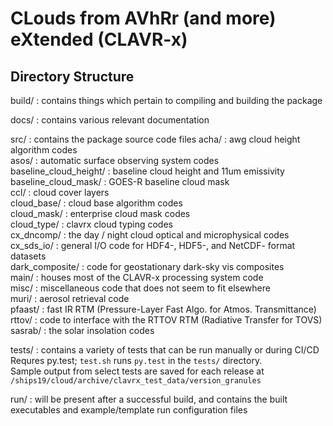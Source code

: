 # **CL**ouds from **AV**h**R**r (and more) e**X**tended (CLAVR-x)

## Directory Structure

  build/ : contains things which pertain to compiling and building the package

  docs/ : contains various relevant documentation

  src/ : contains the package source code files
    acha/ : awg cloud height algorithm codes  
    asos/ : automatic surface observing system codes  
    baseline_cloud_height/ : baseline cloud height and 11um emissivity  
    baseline_cloud_mask/ : GOES-R baseline cloud mask  
    ccl/ : cloud cover layers  
    cloud_base/ : cloud base algorithm codes  
    cloud_mask/ : enterprise cloud mask codes  
    cloud_type/ : clavrx cloud typing codes  
    cx_dncomp/ : the day / night cloud optical and microphysical codes  
    cx_sds_io/ : general I/O code for HDF4-, HDF5-, and NetCDF- format datasets  
    dark_composite/ : code for geostationary dark-sky vis composites  
    main/ : houses most of the CLAVR-x processing system code  
    misc/ : miscellaneous code that does not seem to fit elsewhere  
    muri/ : aerosol retrieval code  
    pfaast/ : fast IR RTM (Pressure-Layer Fast Algo. for Atmos. Transmittance)  
    rttov/ : code to interface with the RTTOV RTM (Radiative Transfer for TOVS)  
    sasrab/ : the solar insolation codes  

  tests/ : contains a variety of tests that can be run manually or during CI/CD  
  Requres py.test; `test.sh` runs `py.test` in the `tests/` directory.  
  Sample output from select tests are saved for each release at  
  `/ships19/cloud/archive/clavrx_test_data/version_granules`  

  run/ : will be present after a successful build, and contains the built  
  executables and example/template run configuration files  
